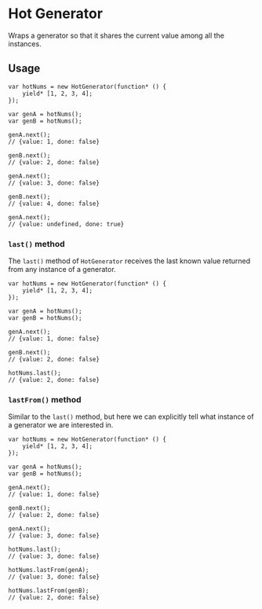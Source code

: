 # Hot Generator

Wraps a generator so that it shares the current value among all the instances.

## Usage

```
var hotNums = new HotGenerator(function* () {
	yield* [1, 2, 3, 4];
});

var genA = hotNums();
var genB = hotNums();

genA.next();
// {value: 1, done: false}

genB.next();
// {value: 2, done: false}

genA.next();
// {value: 3, done: false}

genB.next();
// {value: 4, done: false}

genA.next();
// {value: undefined, done: true}
```

### `last()` method

The `last()` method of `HotGenerator` receives the last known value returned from any instance of a generator.

```
var hotNums = new HotGenerator(function* () {
	yield* [1, 2, 3, 4];
});

var genA = hotNums();
var genB = hotNums();

genA.next();
// {value: 1, done: false}

genB.next();
// {value: 2, done: false}

hotNums.last();
// {value: 2, done: false}
```

### `lastFrom()` method

Similar to the `last()` method, but here we can explicitly tell what instance of a generator we are interested in.

```
var hotNums = new HotGenerator(function* () {
	yield* [1, 2, 3, 4];
});

var genA = hotNums();
var genB = hotNums();

genA.next();
// {value: 1, done: false}

genB.next();
// {value: 2, done: false}

genA.next();
// {value: 3, done: false}

hotNums.last();
// {value: 3, done: false}

hotNums.lastFrom(genA);
// {value: 3, done: false}

hotNums.lastFrom(genB);
// {value: 2, done: false}
```
